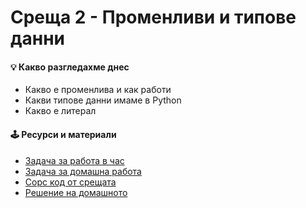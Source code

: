 # Среща 2 - Променливи и типове данни

#### 💡 Какво разгледахме днес
- Какво е променлива и как работи
- Какви типове данни имаме в Python
- Какво е литерал

#### 🕹️ Ресурси и материали
- [Задача за работа в час](./@cw/)
- [Задача за домашна работа](./@hw/)
- [Сорс код от срещата](./source/)
- [Решение на домашното](./source_hw_solution/)